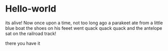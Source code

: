 # Hello-world
its alive!
 Now once upon a time, not too long ago
 a parakeet ate from a little blue boat
 the shoes on his feeet went quack quack quack
 and the antelope sat on the railroad track!
 
 there you have it
